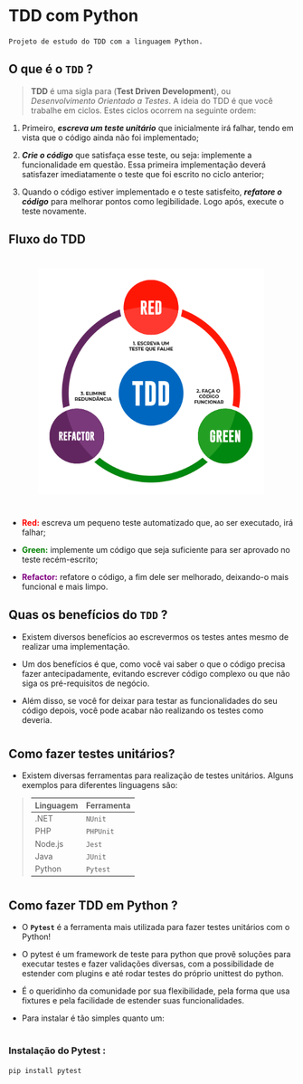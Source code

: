 # TDD com Python

`Projeto de estudo do TDD com a linguagem Python.`


## **O que é o ```TDD```** ?
>**TDD** é uma sigla para (**Test Driven Development**), ou *Desenvolvimento Orientado a Testes*. A ideia do TDD é que você trabalhe em ciclos. Estes ciclos ocorrem na seguinte ordem:

1. Primeiro, ***escreva um teste unitário*** que inicialmente irá falhar, tendo em vista que o código ainda não foi implementado;
   
2. ***Crie o código*** que satisfaça esse teste, ou seja: implemente a funcionalidade em questão. Essa primeira implementação deverá satisfazer imediatamente o teste que foi escrito no ciclo anterior;
   
3. Quando o código estiver implementado e o teste satisfeito, ***refatore o código*** para melhorar pontos como legibilidade. Logo após, execute o teste novamente.

   
## **Fluxo do TDD**
#
   
<div style="text-align:center">
    <img alt="ciclo tdd" src="./img-tdd.png" width="400px">
</div>

#

* <span style="color:red">**Red:**</span> escreva um pequeno teste automatizado que, ao ser executado, irá falhar;
  
* <span style="color:green">**Green:**</span> implemente um código que seja suficiente para ser aprovado no teste recém-escrito;
  
* <span style="color:purple">**Refactor:**</span>  refatore o código, a fim dele ser melhorado, deixando-o mais funcional e mais limpo.
  
## **Quas os benefícios do `TDD` ?**

* Existem diversos benefícios ao escrevermos os testes antes mesmo de realizar uma implementação.
   
*  Um dos benefícios é que, como você vai saber o que o código precisa fazer antecipadamente, evitando escrever código complexo ou que não siga os pré-requisitos de negócio.
*  Além disso, se você for deixar para testar as funcionalidades do seu código depois, você pode acabar não realizando os testes como deveria.
  
#
## **Como fazer testes unitários?**
  * Existem diversas ferramentas para realização de testes unitários. Alguns exemplos para diferentes linguagens são:



> Linguagem   | Ferramenta
> --------- | ------
> .NET | `NUnit`
> PHP  | `PHPUnit`
> Node.js | `Jest`
> Java | `JUnit`
> Python | `Pytest`
#
## **Como fazer TDD em Python ?**
* O **```Pytest```** é a ferramenta mais utilizada para fazer testes unitários com o Python! 
  
* O pytest é um framework de teste para python que provê soluções para executar testes e fazer validações diversas, com a possibilidade de estender com plugins e até rodar testes do próprio unittest do python.
* É o queridinho da comunidade por sua flexibilidade, pela forma que usa fixtures e pela facilidade de estender suas funcionalidades.
* Para instalar é tão simples quanto um:
  
#
### **Instalação do Pytest :**
~~~~
pip install pytest
~~~~
  



